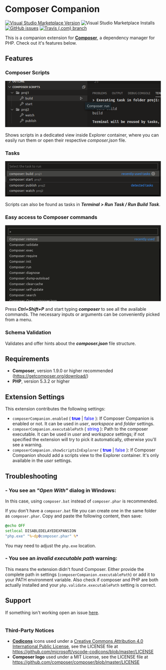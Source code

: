 # Composer Companion

[![Visual Studio Marketplace Version](https://img.shields.io/visual-studio-marketplace/v/faelv.composer-companion?style=flat-square)](https://marketplace.visualstudio.com/items?itemName=faelv.composer-companion)
![Visual Studio Marketplace Installs](https://img.shields.io/visual-studio-marketplace/i/faelv.composer-companion?style=flat-square)
[![GitHub issues](https://img.shields.io/github/issues/faelv/composer-companion?style=flat-square)](https://github.com/faelv/composer-companion/issues)
[![Travis (.com) branch](https://img.shields.io/travis/com/faelv/composer-companion/master?style=flat-square)](https://travis-ci.com/faelv/composer-companion)

This is a companion extension for [**Composer**](https://getcomposer.org/), a dependency manager for PHP. Check out it's features below.

## Features

### Composer Scripts

![Composer Scripts](images/scripts.png)

Shows scripts in a dedicated view inside Explorer container, where you can easily run them or open their respective _composer.json_ file.

### Tasks

![Tasks](images/tasks.png)

Scripts can also be found as tasks in _**Terminal > Run Task / Run Build Task**_.

### Easy access to Composer commands

![Easy acces to Composer commands](images/commands.gif)

Press _**Ctrl+Shift+P**_ and start typing _**composer**_ to see all the available commands. The necessary inputs or arguments can be conveniently picked from a menu.

### Schema Validation

Validates and offer hints about the _**composer.json**_ file structure.

## Requirements

- **Composer**, version 1.9.0 or higher recommended (https://getcomposer.org/download/)
- **PHP**, version 5.3.2 or higher

## Extension Settings

This extension contributes the following settings:

* `composerCompanion.enabled` ( <span style="color: blue;">**true**</span> | <span style="color: blue;">false</span> ): If Composer Companion is enabled or not. It can be used in _user_, _workspace_ and _folder_ settings.
* `composerCompanion.executablePath` ( <span style="color: blue;">string </span>): Path to the composer executable. It can be used in _user_ and _workspace_ settings; if not specified the extension will try to pick it automatically, otherwise you'll see a warning.
* `composerCompanion.showScriptsInExplorer` ( <span style="color: blue;">**true**</span> | <span style="color: blue;">false</span> ): If Composer Companion should add a scripts view to the Explorer container. It's only available in the _user_ settings.

## Troubleshooting

### - You see an _"Open With"_ dialog in Windows:

In this case, using `composer.bat` instead of `composer.phar` is recommended.

If you don't have a `composer.bat` file you can create one in the same folder as `composer.phar`. Copy and paste the following content, then save:

```cmd
@echo OFF
setlocal DISABLEDELAYEDEXPANSION
"php.exe" "%~dp0composer.phar" %*
```

You may need to adjust the `php.exe` location.

### - You see an _invalid executable path_ warning:

This means the extension didn't found Composer. Either provide the complete path in settings (`composerCompanion.executablePath`) or add it to your PATH
environment variable. Also check if composer and PHP are both actually installed and your `php.validate.executablePath` setting is correct.

## Support

If something isn't working open an issue [here](https://github.com/faelv/composer-companion/issues).

#

### Third-Party Notices
- [**Codicons**](https://github.com/microsoft/vscode-codicons) icons used under a [Creative Commons Attribution 4.0 International Public License](https://creativecommons.org/licenses/by/4.0/legalcode), see the LICENSE file at https://github.com/microsoft/vscode-codicons/blob/master/LICENSE
- **Composer logo** used under a MIT License, see the LICENSE file at https://github.com/composer/composer/blob/master/LICENSE
